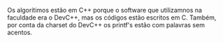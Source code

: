 Os algorítimos estão em C++ porque o software que utilizamnos na faculdade era o DevC++, mas os códigos estão escritos em C.
Também, por conta da charset do DevC++ os printf's estão com palavras sem acentos.
